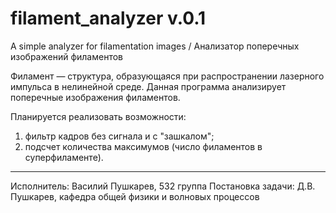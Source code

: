 # filament_analyzer v.0.1
A simple analyzer for filamentation images / Анализатор поперечных изображений филаментов

Филамент — структура, образующаяся при распространении лазерного импульса в нелинейной среде. Данная программа анализирует поперечные изображения филаментов. 

Планируетcя реализовать возможности:
1) фильтр кадров без сигнала и с "зашкалом";
2) подсчет количества максимумов (число филаментов в суперфиламенте).

----------------------------------------

Исполнитель: Василий Пушкарев, 532 группа
Постановка задачи: Д.В. Пушкарев, кафедра общей физики и волновых процессов
